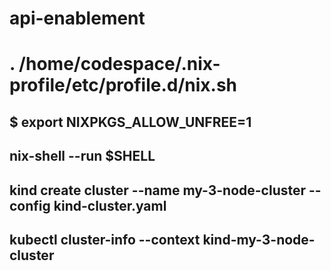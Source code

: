 # api-enablement
# . /home/codespace/.nix-profile/etc/profile.d/nix.sh
## $ export NIXPKGS_ALLOW_UNFREE=1
## nix-shell --run $SHELL
## kind create cluster --name my-3-node-cluster --config kind-cluster.yaml
## kubectl cluster-info --context kind-my-3-node-cluster
